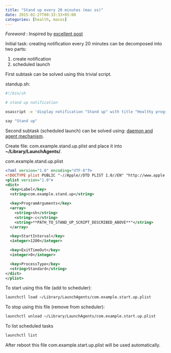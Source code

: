 ```yaml
---
title: "Stand up every 20 minutes (mac os)"
date: 2015-02-27T00:33:33+05:00
categories: [health, macos]
---
```

*Foreword* : Inspired by [excellent post](http://blog.jdevelop.com/software/lifehack/health/standing/linux/2015/02/25/standing-task-20.html)

Initial task: creating notification every 20 minutes can be decomposed into two parts:  
1. create notification  
2. scheduled launch  

First subtask can be solved using this trivial script.

standup.sh:

```bash
#!/bin/sh

# stand up notification

osascript -e 'display notification "Stand up" with title "Healthy programmer"'

say "Stand up"
```

Second subtask (scheduled launch) can be solved using: [daemon and agent mechanism](http://launchd.info/).

Create file: com.example.stand.up.plist and place it into **~/Library/LaunchAgents/**.

com.example.stand.up.plist
```xml
<?xml version="1.0" encoding="UTF-8"?>
<!DOCTYPE plist PUBLIC "-//Apple//DTD PLIST 1.0//EN" "http://www.apple.com/DTDs/PropertyList-1.0.dtd">
<plist version="1.0">
<dict>
  <key>Label</key>
  <string>com.example.stand.up</string>

  <key>ProgramArguments</key>
  <array>
    <string>sh</string>
    <string>-c</string>
    <string>**PATH_TO_STAND_UP_SCRIPT_DESCRIBED_ABOVE**"</string>
  </array>

  <key>StartInterval</key>
  <integer>1200</integer>

  <key>ExitTimeOut</key>
  <integer>0</integer>

  <key>ProcessType</key>
  <string>Standard</string>
</dict>
</plist>
```

To start using this file (add to scheduler):

```bash
launchctl load ~/Library/LaunchAgents/com.example.start.up.plist
```

To stop using this file (remove from scheduler):

```bash
launchctl unload ~/Library/LaunchAgents/com.example.start.up.plist
```

To list scheduled tasks

```bash
launchctl list
```

After reboot this file com.example.start.up.plist will be used automatically.
